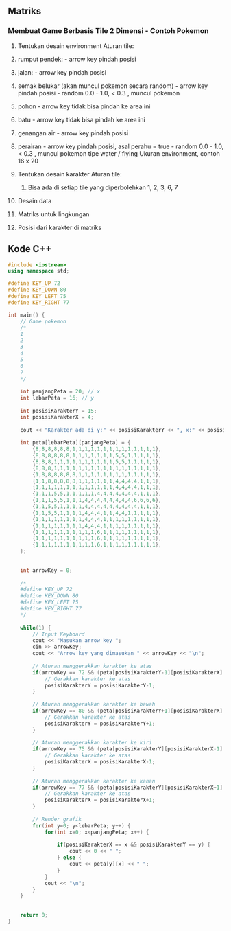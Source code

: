 ## Matriks

### Membuat Game Berbasis Tile 2 Dimensi - Contoh Pokemon

1. Tentukan desain environment
  Aturan tile:
  1. rumput pendek:
    - arrow key pindah posisi
  2. jalan:
    - arrow key pindah posisi
  3. semak belukar (akan muncul pokemon secara random)
    - arrow key pindah posisi
    - random 0.0 - 1.0, < 0.3 , muncul pokemon
  4. pohon
    - arrow key tidak bisa pindah ke area ini
  5. batu
    - arrow key tidak bisa pindah ke area ini
  6. genangan air
    - arrow key pindah posisi
  7. perairan
    - arrow key pindah posisi, asal perahu = true
    - random 0.0 - 1.0, < 0.3 , muncul pokemon tipe water / flying
  Ukuran environment, contoh 16 x 20
2. Tentukan desain karakter
  Aturan tile:
    1. Bisa ada di setiap tile yang diperbolehkan 1, 2, 3, 6, 7

3. Desain data
  1. Matriks untuk lingkungan
  2. Posisi dari karakter di matriks

## Kode C++
```cpp
#include <iostream>
using namespace std;

#define KEY_UP 72
#define KEY_DOWN 80
#define KEY_LEFT 75
#define KEY_RIGHT 77

int main() {
    // Game pokemon
    /*
    1 
    2
    3
    4
    5
    6
    7
    */
    
    int panjangPeta = 20; // x
    int lebarPeta = 16; // y
    
    int posisiKarakterY = 15;
    int posisiKarakterX = 4;
    
    cout << "Karakter ada di y:" << posisiKarakterY << ", x:" << posisiKarakterX << "\n";
    
    int peta[lebarPeta][panjangPeta] = {
        {8,8,8,8,8,8,1,1,1,1,1,1,1,1,1,1,1,1,1,1},
        {8,8,8,8,8,8,1,1,1,1,1,1,1,5,5,1,1,1,1,1},
        {8,8,8,1,1,1,1,1,1,1,1,1,1,5,5,1,1,1,1,1},
        {8,8,8,1,1,1,1,1,1,1,1,1,1,1,1,1,1,1,1,1},
        {1,8,8,8,8,8,8,1,1,1,1,1,1,1,1,1,1,1,1,1},
        {1,1,8,8,8,8,8,1,1,1,1,1,1,4,4,4,4,1,1,1},
        {1,1,1,1,1,1,1,1,1,1,1,1,1,4,4,4,4,1,1,1},
        {1,1,1,5,5,1,1,1,1,1,4,4,4,4,4,4,4,1,1,1},
        {1,1,1,5,5,1,1,1,4,4,4,4,4,4,4,4,6,6,6,6},
        {1,1,5,5,1,1,1,1,4,4,4,4,4,4,4,4,4,1,1,1},
        {1,1,5,5,1,1,1,1,4,4,4,1,1,4,4,1,1,1,1,1},
        {1,1,1,1,1,1,1,1,4,4,4,1,1,1,1,1,1,1,1,1},
        {1,1,1,1,1,1,1,1,4,4,4,1,1,1,1,1,1,1,1,1},
        {1,1,1,1,1,1,1,1,1,1,6,1,1,1,1,1,1,1,1,1},
        {1,1,1,1,1,1,1,1,1,1,6,1,1,1,1,1,1,1,1,1},
        {1,1,1,1,1,1,1,1,1,1,6,1,1,1,1,1,1,1,1,1},
    };
    
    
    int arrowKey = 0;
    
    /*
    #define KEY_UP 72
    #define KEY_DOWN 80
    #define KEY_LEFT 75
    #define KEY_RIGHT 77
    */
    
    while(1) {
        // Input Keyboard
        cout << "Masukan arrow key ";
        cin >> arrowKey;
        cout << "Arrow key yang dimasukan " << arrowKey << "\n";
        
        // Aturan menggerakkan karakter ke atas
        if(arrowKey == 72 && (peta[posisiKarakterY-1][posisiKarakterX] == 1 || peta[posisiKarakterY-1][posisiKarakterX] == 4) && posisiKarakterY >= 0) {
            // Gerakkan karakter ke atas
            posisiKarakterY = posisiKarakterY-1;
        }
        
        // Aturan menggerakkan karakter ke bawah
        if(arrowKey == 80 && (peta[posisiKarakterY+1][posisiKarakterX] == 1 || peta[posisiKarakterY+1][posisiKarakterX] == 4) && posisiKarakterY < lebarPeta) {
            // Gerakkan karakter ke atas
            posisiKarakterY = posisiKarakterY+1;
        }
        
        // Aturan menggerakkan karakter ke kiri
        if(arrowKey == 75 && (peta[posisiKarakterY][posisiKarakterX-1] == 1 || peta[posisiKarakterY][posisiKarakterX-1] == 4) && posisiKarakterX >= 0) {
            // Gerakkan karakter ke atas
            posisiKarakterX = posisiKarakterX-1;
        }
        
        // Aturan menggerakkan karakter ke kanan
        if(arrowKey == 77 && (peta[posisiKarakterY][posisiKarakterX+1] == 1 || peta[posisiKarakterY][posisiKarakterX+1] == 4) && posisiKarakterX < panjangPeta) {
            // Gerakkan karakter ke atas
            posisiKarakterX = posisiKarakterX+1;
        }
        
        // Render grafik
        for(int y=0; y<lebarPeta; y++) {
            for(int x=0; x<panjangPeta; x++) {
                
                if(posisiKarakterX == x && posisiKarakterY == y) {
                    cout << 0 << " ";
                } else {
                    cout << peta[y][x] << " ";
                }
            }
            cout << "\n";
        }
    }
     
    
    return 0;
}
```
